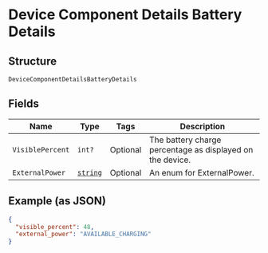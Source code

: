 
# Device Component Details Battery Details

## Structure

`DeviceComponentDetailsBatteryDetails`

## Fields

| Name | Type | Tags | Description |
|  --- | --- | --- | --- |
| `VisiblePercent` | `int?` | Optional | The battery charge percentage as displayed on the device. |
| `ExternalPower` | [`string`](../../doc/models/device-component-details-external-power.md) | Optional | An enum for ExternalPower. |

## Example (as JSON)

```json
{
  "visible_percent": 48,
  "external_power": "AVAILABLE_CHARGING"
}
```

